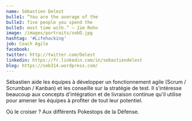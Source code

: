 ```yaml
---
name: Sébastien Delest
bulle1: “You are the average of the 
bulle2: five people you spend the
bulle3: most time with.” – Jim Rohn
image: /images/portraits/sebD.jpg
hashtag: '#Lifehacking'
job: Coach Agile
facebook: 
twitter: http://twitter.com/Delest
linkedin: https://fr.linkedin.com/in/sebastiendelest
blog: https://seb314.wordpress.com/
---
```


Sébastien aide les équipes à développer un fonctionnement agile (Scrum / Scrumban / Kanban) et les conseille sur la stratégie de test. Il s’intéresse beaucoup aux concepts d'intégration et de livraison continue qu'il utilise pour amener les équipes à profiter de tout leur potentiel.

Où le croiser ? Aux différents Pokestops de la Défense.
